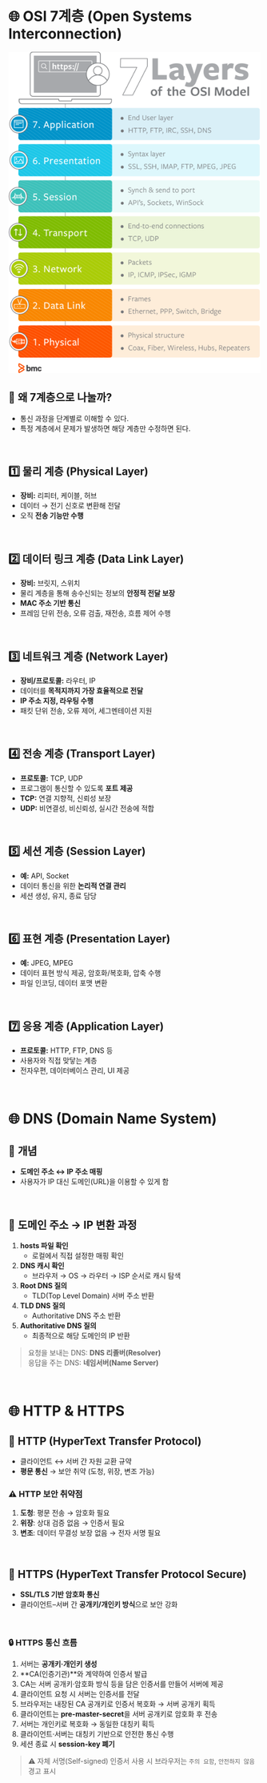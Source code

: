 # 🌐 OSI 7계층 (Open Systems Interconnection)

![alt text](network-images/image.png)


## 📌 왜 7계층으로 나눌까?

- 통신 과정을 단계별로 이해할 수 있다.  
- 특정 계층에서 문제가 발생하면 해당 계층만 수정하면 된다.  

<br/>

## 1️⃣ 물리 계층 (Physical Layer)
- **장비:** 리피터, 케이블, 허브  
- 데이터 → 전기 신호로 변환해 전달  
- 오직 **전송 기능만 수행**

<br/>

## 2️⃣ 데이터 링크 계층 (Data Link Layer)
- **장비:** 브릿지, 스위치  
- 물리 계층을 통해 송수신되는 정보의 **안정적 전달 보장**  
- **MAC 주소 기반 통신**  
- 프레임 단위 전송, 오류 검출, 재전송, 흐름 제어 수행  

<br/>

## 3️⃣ 네트워크 계층 (Network Layer)
- **장비/프로토콜:** 라우터, IP  
- 데이터를 **목적지까지 가장 효율적으로 전달**  
- **IP 주소 지정, 라우팅 수행**  
- 패킷 단위 전송, 오류 제어, 세그멘테이션 지원  

<br/>

## 4️⃣ 전송 계층 (Transport Layer)
- **프로토콜:** TCP, UDP  
- 프로그램이 통신할 수 있도록 **포트 제공**  
- **TCP:** 연결 지향적, 신뢰성 보장  
- **UDP:** 비연결성, 비신뢰성, 실시간 전송에 적합  

<br/>

## 5️⃣ 세션 계층 (Session Layer)
- **예:** API, Socket  
- 데이터 통신을 위한 **논리적 연결 관리**  
- 세션 생성, 유지, 종료 담당  

<br/>

## 6️⃣ 표현 계층 (Presentation Layer)
- **예:** JPEG, MPEG  
- 데이터 표현 방식 제공, 암호화/복호화, 압축 수행  
- 파일 인코딩, 데이터 포맷 변환  

<br/>

## 7️⃣ 응용 계층 (Application Layer)
- **프로토콜:** HTTP, FTP, DNS 등  
- 사용자와 직접 맞닿는 계층  
- 전자우편, 데이터베이스 관리, UI 제공  

<br/>

# 🌐 DNS (Domain Name System)

## 📌 개념
- **도메인 주소 ↔ IP 주소 매핑**  
- 사용자가 IP 대신 도메인(URL)을 이용할 수 있게 함  

<br/>

## 📌 도메인 주소 → IP 변환 과정

1. **hosts 파일 확인**  
   - 로컬에서 직접 설정한 매핑 확인  
2. **DNS 캐시 확인**  
   - 브라우저 → OS → 라우터 → ISP 순서로 캐시 탐색  
3. **Root DNS 질의**  
   - TLD(Top Level Domain) 서버 주소 반환  
4. **TLD DNS 질의**  
   - Authoritative DNS 주소 반환  
5. **Authoritative DNS 질의**  
   - 최종적으로 해당 도메인의 IP 반환  

> 요청을 보내는 DNS: **DNS 리졸버(Resolver)**  
> 응답을 주는 DNS: **네임서버(Name Server)**  

<br/>

# 🌐 HTTP & HTTPS


## 📌 HTTP (HyperText Transfer Protocol)
- 클라이언트 ↔ 서버 간 자원 교환 규약  
- **평문 통신** → 보안 취약 (도청, 위장, 변조 가능)  

### ⚠️ HTTP 보안 취약점
1. **도청**: 평문 전송 → 암호화 필요  
2. **위장**: 상대 검증 없음 → 인증서 필요  
3. **변조**: 데이터 무결성 보장 없음 → 전자 서명 필요  

<br/>

## 📌 HTTPS (HyperText Transfer Protocol Secure)
- **SSL/TLS 기반 암호화 통신**  
- 클라이언트–서버 간 **공개키/개인키 방식**으로 보안 강화  

<br/>

### 🔒 HTTPS 통신 흐름

1. 서버는 **공개키·개인키 생성**  
2. **CA(인증기관)**와 계약하여 인증서 발급  
3. CA는 서버 공개키·암호화 방식 등을 담은 인증서를 만들어 서버에 제공  
4. 클라이언트 요청 시 서버는 인증서를 전달  
5. 브라우저는 내장된 CA 공개키로 인증서 복호화 → 서버 공개키 획득  
6. 클라이언트는 **pre-master-secret**을 서버 공개키로 암호화 후 전송  
7. 서버는 개인키로 복호화 → 동일한 대칭키 획득  
8. 클라이언트·서버는 대칭키 기반으로 안전한 통신 수행  
9. 세션 종료 시 **session-key 폐기**  

> ⚠️ 자체 서명(Self-signed) 인증서 사용 시 브라우저는 `주의 요함`, `안전하지 않음` 경고 표시  